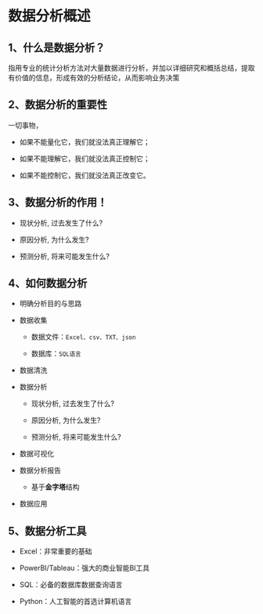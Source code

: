 # 数据分析概述

## 1、什么是数据分析？

​	指用专业的统计分析方法对大量数据进行分析，并加以详细研究和概括总结，提取有价值的信息，形成有效的分析结论，从而影响业务决策

## 2、数据分析的重要性

一切事物，

- 如果不能量化它，我们就没法真正理解它；

- 如果不能理解它，我们就没法真正控制它；

- 如果不能控制它，我们就没法真正改变它。

## 3、数据分析的作用！

- 现状分析, 过去发生了什么?

- 原因分析, 为什么发生?

- 预测分析, 将来可能发生什么?

## 4、如何数据分析

- 明确分析目的与思路

- 数据收集

  - 数据文件：`Excel、csv、TXT、json`


  - 数据库：`SQL语言`


- 数据清洗

- 数据分析

  - 现状分析, 过去发生了什么?

  - 原因分析, 为什么发生?

  - 预测分析, 将来可能发生什么?

- 数据可视化

- 数据分析报告
  - 基于**金字塔**结构

- 数据应用

## 5、数据分析工具

- Excel：非常重要的基础

- PowerBI/Tableau：强大的商业智能BI工具

- SQL：必备的数据库数据查询语言

- Python：人工智能的首选计算机语言


